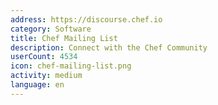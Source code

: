 ```yaml
---
address: https://discourse.chef.io
category: Software
title: Chef Mailing List
description: Connect with the Chef Community
userCount: 4534
icon: chef-mailing-list.png
activity: medium
language: en
---
```

